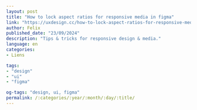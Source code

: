 ```yaml
---
layout: post
title: "How to lock aspect ratios for responsive media in figma"
link: "https://uxdesign.cc/how-to-lock-aspect-ratios-for-responsive-media-in-figma-b262215f5ecb"
author: Felix
published_date: "23/09/2024"
description: "Tips & tricks for responsive design & media."
language: en
categories:
- Liens

tags:
- "design"
- "ui"
- "figma"

og-tags: "design, ui, figma"
permalink: /:categories/:year/:month/:day/:title/
---
```


